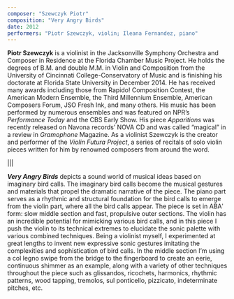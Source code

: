 ```yaml
---
composer: "Szewczyk Piotr"
composition: "Very Angry Birds"
date: 2012
performers: "Piotr Szewczyk, violin; Ileana Fernandez, piano"
---
```

**Piotr Szewczyk** is a violinist in the Jacksonville Symphony Orchestra and Composer in Residence at the Florida Chamber Music Project. He holds the degrees of B.M. and double M.M. in Violin and Composition from the University of Cincinnati College-Conservatory of Music and is finishing his doctorate at Florida State University in December 2014. He has received many awards including those from Rapido! Composition Contest, the American Modern Ensemble, the Third Millennium Ensemble, American Composers Forum, JSO Fresh Ink, and many others. His music has been performed by numerous ensembles and was featured on NPR’s *Performance Today* and the CBS Early Show. His piece *Apparitions* was recently released on Navona records’ NOVA CD and was called “magical” in a review in *Gramophone* Magazine. As a violinist Szewczyk is the creator and performer of the *Violin Futura Project*, a series of recitals of solo violin pieces written for him by renowned composers from around the word.

|||

**_Very Angry Birds_** depicts a sound world of musical ideas based on imaginary bird calls. The imaginary bird calls become the musical gestures and materials that propel the dramatic narrative of the piece. The piano part serves as a rhythmic and structural foundation for the bird calls to emerge from the violin part, where all the bird calls appear. The piece is set in ABAʹ form: slow middle section and fast, propulsive outer sections. The violin has an incredible potential for mimicking various bird calls, and in this piece I push the violin to its technical extremes to elucidate the sonic palette with various combined techniques. Being a violinist myself, I experimented at great lengths to invent new expressive sonic gestures imitating the complexities and sophistication of bird calls. In the middle section I’m using a col legno swipe from the bridge to the fingerboard to create an eerie, continuous shimmer as an example, along with a variety of other techniques throughout the piece such as glissandos, ricochets, harmonics, rhythmic patterns, wood tapping, tremolos, sul ponticello, pizzicato, indeterminate pitches, etc.